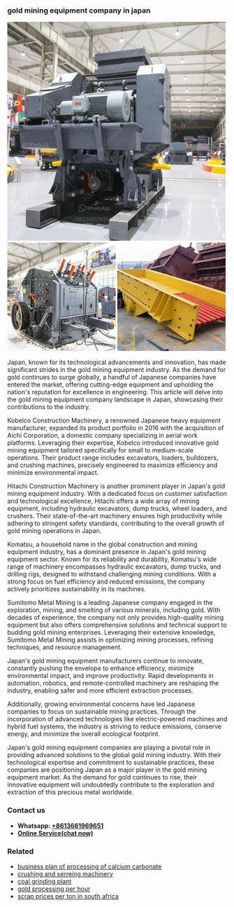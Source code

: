 <h3>gold mining equipment company in japan</h3><img src='1706768179.jpg' alt=''><p>Japan, known for its technological advancements and innovation, has made significant strides in the gold mining equipment industry. As the demand for gold continues to surge globally, a handful of Japanese companies have entered the market, offering cutting-edge equipment and upholding the nation's reputation for excellence in engineering. This article will delve into the gold mining equipment company landscape in Japan, showcasing their contributions to the industry.</p><p>   Kobelco Construction Machinery, a renowned Japanese heavy equipment manufacturer, expanded its product portfolio in 2016 with the acquisition of Aichi Corporation, a domestic company specializing in aerial work platforms. Leveraging their expertise, Kobelco introduced innovative gold mining equipment tailored specifically for small to medium-scale operations. Their product range includes excavators, loaders, bulldozers, and crushing machines, precisely engineered to maximize efficiency and minimize environmental impact.</p><p>   Hitachi Construction Machinery is another prominent player in Japan's gold mining equipment industry. With a dedicated focus on customer satisfaction and technological excellence, Hitachi offers a wide array of mining equipment, including hydraulic excavators, dump trucks, wheel loaders, and crushers. Their state-of-the-art machinery ensures high productivity while adhering to stringent safety standards, contributing to the overall growth of gold mining operations in Japan.</p><p>   Komatsu, a household name in the global construction and mining equipment industry, has a dominant presence in Japan's gold mining equipment sector. Known for its reliability and durability, Komatsu's wide range of machinery encompasses hydraulic excavators, dump trucks, and drilling rigs, designed to withstand challenging mining conditions. With a strong focus on fuel efficiency and reduced emissions, the company actively prioritizes sustainability in its machines.</p><p>   Sumitomo Metal Mining is a leading Japanese company engaged in the exploration, mining, and smelting of various minerals, including gold. With decades of experience, the company not only provides high-quality mining equipment but also offers comprehensive solutions and technical support to budding gold mining enterprises. Leveraging their extensive knowledge, Sumitomo Metal Mining assists in optimizing mining processes, refining techniques, and resource management.</p><p>Japan's gold mining equipment manufacturers continue to innovate, constantly pushing the envelope to enhance efficiency, minimize environmental impact, and improve productivity. Rapid developments in automation, robotics, and remote-controlled machinery are reshaping the industry, enabling safer and more efficient extraction processes.</p><p>Additionally, growing environmental concerns have led Japanese companies to focus on sustainable mining practices. Through the incorporation of advanced technologies like electric-powered machines and hybrid fuel systems, the industry is striving to reduce emissions, conserve energy, and minimize the overall ecological footprint.</p><p>Japan's gold mining equipment companies are playing a pivotal role in providing advanced solutions to the global gold mining industry. With their technological expertise and commitment to sustainable practices, these companies are positioning Japan as a major player in the gold mining equipment market. As the demand for gold continues to rise, their innovative equipment will undoubtedly contribute to the exploration and extraction of this precious metal worldwide.</p><h3>Contact us</h3><ul><li><strong>Whatsapp:&nbsp;<a href="https://wa.me/8613661969651">+8613661969651</a></strong></li><li><a href="https://swt.shibang-china.com/?git&amp;zhl&amp;gold mining equipment company in japan"><strong>Online Service(chat now)</strong></a></li></ul><h3>Related</h3><ul><li><a href='business plan of processing of calcium carbonate.md'>business plan of processing of calcium carbonate</a></li><li><a href='crushing and serreing machinery.md'>crushing and serreing machinery</a></li><li><a href='coal grinding plant.md'>coal grinding plant</a></li><li><a href='gold processing per hour.md'>gold processing per hour</a></li><li><a href='scrap prices per ton in south africa.md'>scrap prices per ton in south africa</a></li></ul>